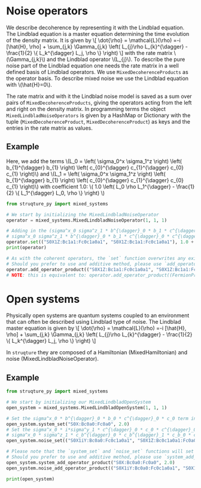 # Noise operators

We describe decoherence by representing it with the Lindblad equation.
The Lindblad equation is a master equation determining the time evolution of the density matrix.
It is given by
\\[
    \dot{\rho} = \mathcal{L}(\rho) =-i \[\hat{H}, \rho\] + \sum_{j,k} \Gamma_{j,k} \left( L_{j}\rho L_{k}^{\dagger} - \frac{1}{2} \\{ L_k^{\dagger} L_j, \rho \\} \right)
\\]
with the rate matrix \\(\Gamma_{j,k}\\) and the Lindblad operator \\(L_{j}\\).
To describe the pure noise part of the Lindblad equation one needs the rate matrix in a well defined basis of Lindblad operators.
We use `MixedDecoherenceProducts` as the operator basis. To describe mixed noise we use the Lindblad equation with \\(\hat{H}=0\\).

The rate matrix and with it the Lindblad noise model is saved as a sum over pairs of `MixedDecoherenceProducts`, giving the operators acting from the left and right on the density matrix.
In programming terms the object `MixedLindbladNoiseOperators` is given by a HashMap or Dictionary with the tuple (`MixedDecoherenceProduct`, `MixedDecoherenceProduct`) as keys and the entries in the rate matrix as values.

## Example
Here, we add the terms \\(L_0 = \left( \sigma_0^x \sigma_1^z \right) \left( b_{1}^{\dagger} b_{1} \right) \left( c_{0}^{\dagger} c_{1}^{\dagger} c_{0} c_{1} \right)\\) and \\(L_1 = \left( \sigma_0^x \sigma_1^z \right) \left( b_{1}^{\dagger} b_{1} \right) \left( c_{0}^{\dagger} c_{1}^{\dagger} c_{0} c_{1} \right)\\) with coefficient 1.0:
\\( 1.0 \left( L_0 \rho L_1^{\dagger} - \frac{1}{2} \\{ L_1^{\dagger} L_0, \rho \\} \right) \\)

```python
from struqture_py import mixed_systems

# We start by initializing the MixedLindbladNoiseOperator
operator = mixed_systems.MixedLindbladNoiseOperator(1, 1, 1)

# Adding in the (sigma^x_0 sigma^z_1 * b^{\dagger}_0 * b_1 * c^{\dagger}_0 * c^{\dagger}_1 * c_0 * c_1,
# sigma^x_0 sigma^z_1 * b^{\dagger}_0 * b_1 * c^{\dagger}_0 * c^{\dagger}_1 * c_0 * c_1) term
operator.set(("S0X1Z:Bc1a1:Fc0c1a0a1", "S0X1Z:Bc1a1:Fc0c1a0a1"), 1.0 + 1.5 * 1j)
print(operator)

# As with the coherent operators, the `set` function overwrites any existing value for the given key (here, a tuple of strings or DecoherenceProducts).
# Should you prefer to use and additive method, please use `add_operator_product`:
operator.add_operator_product(("S0X1Z:Bc1a1:Fc0c1a0a1", "S0X1Z:Bc1a1:Fc0c1a0a1"), 1.0)
# NOTE: this is equivalent to: operator.add_operator_product((FermionProduct([0], [0]), FermionProduct([0], [1])), 1.0)
```

# Open systems

Physically open systems are quantum systems coupled to an environment that can often be described using Lindblad type of noise.
The Lindblad master equation is given by
\\[
    \dot{\rho} = \mathcal{L}(\rho) =-i \[\hat{H}, \rho\] + \sum_{j,k} \Gamma_{j,k} \left( L_{j}\rho L_{k}^{\dagger} - \frac{1}{2} \\{ L_k^{\dagger} L_j, \rho \\} \right)
\\]

In `struqture` they are composed of a Hamiltonian (MixedHamiltonian) and noise (MixedLindbladNoiseOperator).

## Example

```python
from struqture_py import mixed_systems

# We start by initializing our MixedLindbladOpenSystem
open_system = mixed_systems.MixedLindbladOpenSystem(1, 1, 1)

# Set the sigma^x_0 * b^{\dagger}_0 * b_0 * c^{\dagger}_0 * c_0 term into the system part of the open system
open_system.system_set("S0X:Bc0a0:Fc0a0", 2.0)
# Set the sigma^x_0 * i*sigma^y_1 * c^{\dagger}_0 * c_0 * c^{\dagger}_0 * c^{\dagger}_1 * c_0 * c_1
# sigma^x_0 * sigma^z_1 * c_b^{\dagger}_0 * c_b^{\dagger}_1 * c_b_0 * c_b_1 * c_f^{\dagger}_0 * c_f_0 term into the noise part of the open system
open_system.noise_set(("S0X1iY:Bc0a0:Fc0c1a0a1", "S0X1Z:Bc0c1a0a1:Fc0a0"), 1.5)

# Please note that the `system_set` and `noise_set` functions will set the values given, overwriting any previous value.
# Should you prefer to use and additive method, please use `system_add_operator_product` and `noise_add_operator_product`:
open_system.system_add_operator_product("S0X:Bc0a0:Fc0a0", 2.0)
open_system.noise_add_operator_product(("S0X1iY:Bc0a0:Fc0c1a0a1", "S0X1Z:Bc0c1a0a1:Fc0a0"), 1.5)

print(open_system)
```
